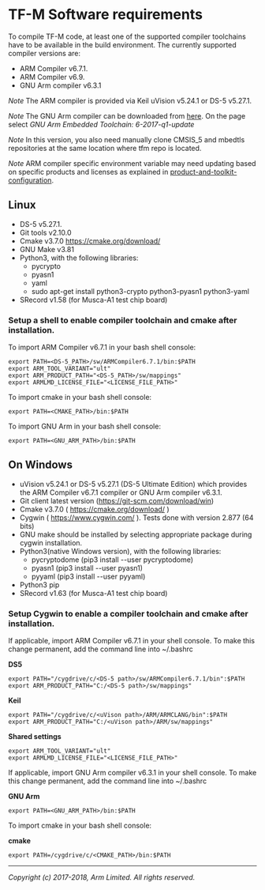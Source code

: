 # TF-M Software requirements
To compile TF-M code, at least one of the supported compiler toolchains have to
be available in the build environment.
The currently supported compiler versions are:
- ARM Compiler v6.7.1.
- ARM Compiler v6.9.
- GNU Arm compiler v6.3.1

*Note* The ARM compiler is provided via Keil uVision v5.24.1 or DS-5 v5.27.1.

*Note* The GNU Arm compiler can be downloaded from [here](https://developer.arm.com/open-source/gnu-toolchain/gnu-rm/downloads).
On the page select *GNU Arm Embedded Toolchain: 6-2017-q1-update*

*Note* In this version, you also need manually clone CMSIS_5 and mbedtls
repositories at the same location where tfm repo is located.

*Note* ARM compiler specific environment variable may need updating based
on specific products and licenses as explained in
[product-and-toolkit-configuration](https://developer.arm.com/products/software-development-tools/license-management/resources/product-and-toolkit-configuration).


## Linux
- DS-5 v5.27.1.
- Git tools v2.10.0
- Cmake v3.7.0
  https://cmake.org/download/
- GNU Make v3.81
- Python3, with the following libraries:
  - pycrypto
  - pyasn1
  - yaml
  - sudo apt-get install python3-crypto python3-pyasn1 python3-yaml
- SRecord v1.58 (for Musca-A1 test chip board)

### Setup a shell to enable compiler toolchain and cmake after installation.

To import ARM Compiler v6.7.1 in your bash shell console:
~~~
export PATH=<DS-5_PATH>/sw/ARMCompiler6.7.1/bin:$PATH
export ARM_TOOL_VARIANT="ult"
export ARM_PRODUCT_PATH="<DS-5_PATH>/sw/mappings"
export ARMLMD_LICENSE_FILE="<LICENSE_FILE_PATH>"
~~~
To import cmake in your bash shell console:
~~~
export PATH=<CMAKE_PATH>/bin:$PATH
~~~
To import GNU Arm in your bash shell console:
~~~
export PATH=<GNU_ARM_PATH>/bin:$PATH
~~~

## On Windows
- uVision v5.24.1 or DS-5 v5.27.1 (DS-5 Ultimate Edition) which provides the
  ARM Compiler v6.7.1 compiler or GNU Arm compiler v6.3.1.
- Git client latest version (https://git-scm.com/download/win)
- Cmake v3.7.0 ( https://cmake.org/download/ )
- Cygwin ( https://www.cygwin.com/ ). Tests done with version 2.877 (64 bits)
- GNU make should be installed by selecting appropriate package during cygwin
  installation.
- Python3(native Windows version), with the following libraries:
  - pycryptodome (pip3 install --user pycryptodome)
  - pyasn1 (pip3 install --user pyasn1)
  - pyyaml (pip3 install --user pyyaml)
- Python3 pip
- SRecord v1.63 (for Musca-A1 test chip board)

### Setup Cygwin to enable a compiler toolchain and cmake after installation.

If applicable, import ARM Compiler v6.7.1 in your shell console. To make this
change permanent, add the command line into ~/.bashrc

**DS5**
~~~
export PATH="/cygdrive/c/<DS-5 path>/sw/ARMCompiler6.7.1/bin":$PATH
export ARM_PRODUCT_PATH="C:/<DS-5 path>/sw/mappings"
~~~

**Keil**
~~~
export PATH="/cygdrive/c/<uVison path>/ARM/ARMCLANG/bin":$PATH
export ARM_PRODUCT_PATH="C:/<uVison path>/ARM/sw/mappings"
~~~

**Shared settings**
~~~
export ARM_TOOL_VARIANT="ult"
export ARMLMD_LICENSE_FILE="<LICENSE_FILE_PATH>"
~~~

If applicable, import GNU Arm compiler v6.3.1 in your shell console. To make
this change permanent, add the command line into ~/.bashrc

**GNU Arm**
~~~
export PATH=<GNU_ARM_PATH>/bin:$PATH
~~~

To import cmake in your bash shell console:

**cmake**

~~~
export PATH=/cygdrive/c/<CMAKE_PATH>/bin:$PATH
~~~
--------------

*Copyright (c) 2017-2018, Arm Limited. All rights reserved.*
